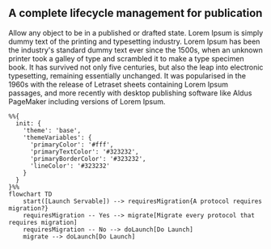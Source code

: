 ## A complete lifecycle management for publication

Allow any object to be in a published or drafted state.
Lorem Ipsum is simply dummy text of the printing and typesetting industry. Lorem Ipsum has been the industry's standard dummy text ever since the 1500s, when an unknown printer took a galley of type and scrambled it to make a type specimen book. It has survived not only five centuries, but also the leap into electronic typesetting, remaining essentially unchanged. It was popularised in the 1960s with the release of Letraset sheets containing Lorem Ipsum passages, and more recently with desktop publishing software like Aldus PageMaker including versions of Lorem Ipsum.

```mermaid
%%{
  init: {
    'theme': 'base',
    'themeVariables': {
      'primaryColor': '#fff',
      'primaryTextColor': '#323232',
      'primaryBorderColor': '#323232',
      'lineColor': '#323232'
    }
  }
}%%
flowchart TD
    start([Launch Servable]) --> requiresMigration{A protocol requires migration?}
    requiresMigration -- Yes --> migrate[Migrate every protocol that requires migration]
    requiresMigration -- No --> doLaunch[Do Launch]
    migrate --> doLaunch[Do Launch]
```
